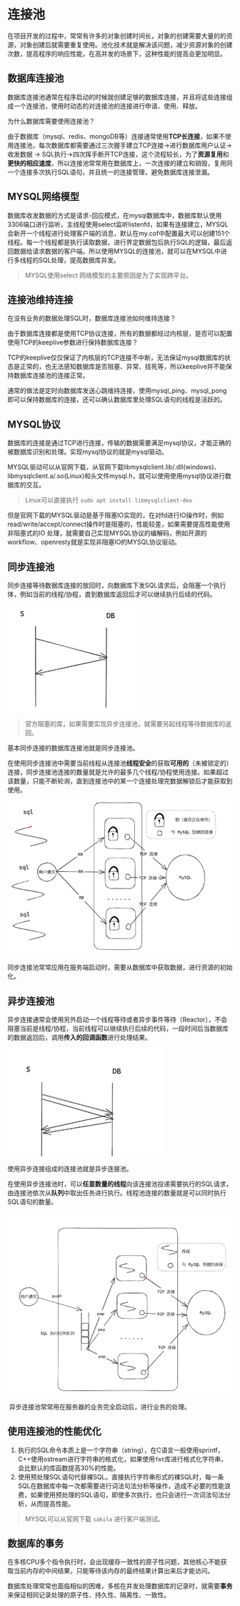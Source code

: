 # 连接池

在项目开发的过程中，常常有许多的对象创建时间长，对象的创建需要大量的的资源，对象创建后就需要重复使用。池化技术就是解决该问题，减少资源对象的创建次数，提高程序的响应性能，在高并发的场景下，这种性能的提高会更加明显。

## 数据库连接池

数据库连接池通常在程序启动的时候就创建足够的数据库连接，并且将这些连接组成一个连接池，使用时动态的对连接池的连接进行申请、使用、释放。

为什么数据库需要使用连接池？

由于数据库（mysql、redis、mongoDB等）连接通常使用**TCP长连接**，如果不使用连接池，每次数据库都需要通过三次握手建立TCP连接->进行数据库用户认证->收发数据 -> SQL执行->四次挥手断开TCP连接，这个流程较长，为了**资源复用**和**更快的相应速度**，所以连接池常常用在数据库上，一次连接的建立和销毁，复用同一个连接多次执行SQL语句，并且统一的连接管理，避免数据库连接泄漏。

## MYSQL网络模型

数据库收发数据的方式是请求-回应模式，在mysql数据库中，数据库默认使用3306端口进行监听，主线程使用select监听listenfd，如果有连接建立，MYSQL会新开一个线程进行处理客户端的消息，默认在my.cof中配置最大可以创建151个线程。每一个线程都是执行读取数据，进行界定数据包后执行SQL的逻辑，最后返回数据给请求数据的客户端。所以使用MYSQL的连接池，就可以在MYSQL中进行多线程的SQL处理，提高数据库并发。

> MYSQL使用select 网络模型的主要原因是为了实现跨平台。

## 连接池维持连接

在没有业务的数据处理SQL时，数据库连接池如何维持连接？

由于数据库连接都是使用TCP协议连接，所有的数据都经过内核层，是否可以配置使用TCP的keeplive参数进行保持数据库连接？

TCP的keeplive仅仅保证了内核层的TCP连接不中断，无法保证mysql数据库的状态是正常的，也无法感知数据库是否阻塞、异常、挂死等，所以keeplive并不能保持数据库连接池的连接正常。

通常的做法是定时向数据库发送心跳维持连接，使用mysql_ping、mysql_pong即可以保持数据库的连接，还可以确认数据库里处理SQL语句的线程是活跃的。

## MYSQL协议

数据库的连接是通过TCP进行连接，传输的数据需要满足mysql协议，才能正确的被数据库识别和处理。实现mysql协议的就是mysql驱动。

MYSQL驱动可以从官网下载，从官网下载libmysqlclient.lib/.dll(windows)、libmysqlclient.a/.so(Linux)和头文件mysql.h，就可以使用使用mysql协议进行数据库的交互。

> Linux可以直接执行 `sudo apt install libmysqlclient-dev` 

但是官网下载的MYSQL驱动是基于阻塞IO实现的，在对fd进行IO操作时，例如read/write/accept/connect操作时是阻塞的，性能较差，如果需要提高性能使用非阻塞式的IO 处理，就需要自己实现MYSQL协议的编解码，例如开源的workflow、openresty就是实现非阻塞IO的MYSQL协议驱动。

## 同步连接池

同步连接等待数据库连接的放回时，向数据库下发SQL请求后，会阻塞一个执行体，例如当前的线程/协程，直到数据库返回后才可以继续执行后续的代码。

![同步连接](./ConnectionPool.assets/image-20240804132007009.png)

> 官方阻塞的库，如果需要实现异步连接池，就需要另起线程等待数据库的返回。

基本同步连接的数据库连接池就是同步连接池。

在使用同步连接池中需要当前线程从连接池**线程安全**的获取**可用的**（未被锁定的）连接，同步连接池连接的数量就是允许的最多几个线程/协程使用连接。如果超过该数量，只能不断轮询，直到连接池中的某一个连接处理完数据解锁后才能获取到使用。

![同步连接池](./ConnectionPool.assets/image-20240804133325873.png)

​	同步连接池常常应用在服务端启动时，需要从数据库中获取数据，进行资源的初始化。

## 异步连接池

异步连接通常会使用另外启动一个线程等待或者异步事件等待（Reactor），不会阻塞当前是线程/协程，当前线程可以继续执行后续的代码，一段时间后当数据库的数据返回后，调用**传入的回调函数**进行处理结果。

![异步连接](./ConnectionPool.assets/image-20240804132509407.png)

使用异步连接组成的连接池就是异步连接池。

在使用异步连接池时，可以**任意数量的线程**向该连接池投递需要执行的SQL请求，由连接池依次从**队列**中取出任务进行执行。线程池连接的数量就是可以同时执行SQL语句的数量。

![异步连接池](./ConnectionPool.assets/image-20240804134132455.png)

​	异步连接池常常用在服务器的业务完全启动后，进行业务的处理。

## 使用连接池的性能优化

1. 执行的SQL命令本质上是一个字符串（string），在C语言一般使用sprintf，C++使用ostream进行字符串的格式化，如果使用`fmt`库进行格式化字符串，会比默认的库函数提高30%的性能。
2. 使用预处理SQL语句代替裸SQL。直接执行字符串形式的裸SQL时，每一条SQL在数据库中每一次都需要进行词法句法分析等操作，造成不必要的性能浪费，如果使用预处理的SQL语句，即使多次执行，也只会进行一次词法句法分析，从而提高性能。

> MYSQL可以从官网下载 `sakila` 进行客户端测试。

## 数据库的事务

在多核CPU多个指令执行时，会出现缓存一致性的原子性问题，其他核心不能获取当前内存的中间结果，只能等待该内存的最终结果计算出来后才能访问。

数据库处理常常也面临相似的困难，多核在并发处理数据库的记录时，就需要**事务**来保证相同记录处理的原子性、持久性、隔离性、一致性。